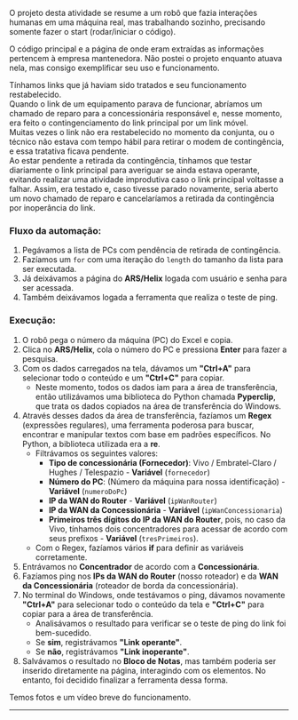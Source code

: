 
O projeto desta atividade se resume a um robô que fazia interações humanas em uma máquina real, mas trabalhando sozinho, precisando somente fazer o start (rodar/iniciar o código).  

O código principal e a página de onde eram extraídas as informações pertencem à empresa mantenedora. Não postei o projeto enquanto atuava nela, mas consigo exemplificar seu uso e funcionamento.  

Tínhamos links que já haviam sido tratados e seu funcionamento restabelecido.  
Quando o link de um equipamento parava de funcionar, abríamos um chamado de reparo para a concessionária responsável e, nesse momento, era feito o contingenciamento do link principal por um link móvel.  
Muitas vezes o link não era restabelecido no momento da conjunta, ou o técnico não estava com tempo hábil para retirar o modem de contingência, e essa tratativa ficava pendente.  
Ao estar pendente a retirada da contingência, tínhamos que testar diariamente o link principal para averiguar se ainda estava operante, evitando realizar uma atividade improdutiva caso o link principal voltasse a falhar. Assim, era testado e, caso tivesse parado novamente, seria aberto um novo chamado de reparo e cancelaríamos a retirada da contingência por inoperância do link.  

### Fluxo da automação:  

1. Pegávamos a lista de PCs com pendência de retirada de contingência.  
2. Fazíamos um `for` com uma iteração do `length` do tamanho da lista para ser executada.  
3. Já deixávamos a página do **ARS/Helix** logada com usuário e senha para ser acessada.  
4. Também deixávamos logada a ferramenta que realiza o teste de ping.  

### **Execução:**  

1. O robô pega o número da máquina (PC) do Excel e copia.  
2. Clica no **ARS/Helix**, cola o número do PC e pressiona **Enter** para fazer a pesquisa.  
3. Com os dados carregados na tela, dávamos um **"Ctrl+A"** para selecionar todo o conteúdo e um **"Ctrl+C"** para copiar.  
   - Neste momento, todos os dados iam para a área de transferência, então utilizávamos uma biblioteca do Python chamada **Pyperclip**, que trata os dados copiados na área de transferência do Windows.  
4. Através desses dados da área de transferência, fazíamos um **Regex** (expressões regulares), uma ferramenta poderosa para buscar, encontrar e manipular textos com base em padrões específicos. No Python, a biblioteca utilizada era a **re**.  
   - Filtrávamos os seguintes valores:  
     - **Tipo de concessionária (Fornecedor)**: Vivo / Embratel-Claro / Hughes / Telespazio - **Variável** (`fornecedor`)  
     - **Número do PC**: (Número da máquina para nossa identificação) - **Variável** (`numeroDoPc`)  
     - **IP da WAN do Router** - **Variável** (`ipWanRouter`)  
     - **IP da WAN da Concessionária** - **Variável** (`ipWanConcessionaria`)  
     - **Primeiros três dígitos do IP da WAN do Router**, pois, no caso da Vivo, tínhamos dois concentradores para acessar de acordo com seus prefixos - **Variável** (`tresPrimeiros`).  
   - Com o Regex, fazíamos vários **if** para definir as variáveis corretamente.  
5. Entrávamos no **Concentrador** de acordo com a **Concessionária**.  
6. Fazíamos ping nos **IPs da WAN do Router** (nosso roteador) e da **WAN da Concessionária** (roteador de borda da concessionária).  
7. No terminal do Windows, onde testávamos o ping, dávamos novamente **"Ctrl+A"** para selecionar todo o conteúdo da tela e **"Ctrl+C"** para copiar para a área de transferência.  
   - Analisávamos o resultado para verificar se o teste de ping do link foi bem-sucedido.  
   - Se **sim**, registrávamos **"Link operante"**.  
   - Se **não**, registrávamos **"Link inoperante"**.  
8. Salvávamos o resultado no **Bloco de Notas**, mas também poderia ser inserido diretamente na página, interagindo com os elementos. No entanto, foi decidido finalizar a ferramenta dessa forma.  

Temos fotos e um vídeo breve do funcionamento.  

---
